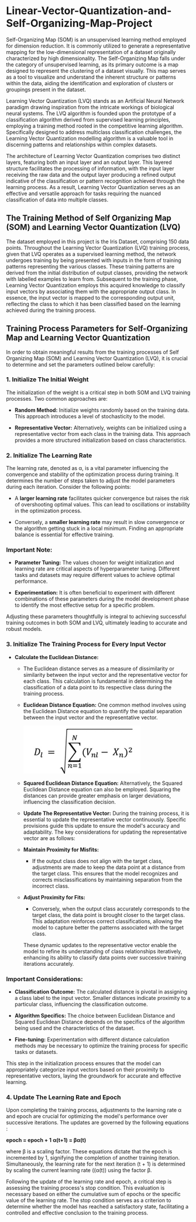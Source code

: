 # Linear-Vector-Quantization-and-Self-Organizing-Map-Project

Self-Organizing Map (SOM) is an unsupervised learning method employed for dimension reduction. It is commonly utilized to generate a representative mapping for the low-dimensional representation of a dataset originally characterized by high dimensionality. The Self-Organizing Map falls under the category of unsupervised learning, as its primary outcome is a map designed to represent the clustering of a dataset visually. This map serves as a tool to visualize and understand the inherent structure or patterns within the data, aiding the identification and exploration of clusters or groupings present in the dataset.

Learning Vector Quantization (LVQ) stands as an Artificial Neural Network paradigm drawing inspiration from the intricate workings of biological neural systems. The LVQ algorithm is founded upon the prototype of a classification algorithm derived from supervised learning principles, employing a training method rooted in the competitive learning algorithm. Specifically designed to address multiclass classification challenges, the Learning Vector Quantization modelling algorithm is a valuable tool in discerning patterns and relationships within complex datasets.

The architecture of Learning Vector Quantization comprises two distinct layers, featuring both an input layer and an output layer. This layered structure facilitates the processing of information, with the input layer receiving the raw data and the output layer producing a refined output indicative of the classification or pattern recognition achieved through the learning process. As a result, Learning Vector Quantization serves as an effective and versatile approach for tasks requiring the nuanced classification of data into multiple classes.

## The Training Method of Self Organizing Map (SOM) and Learning Vector Quantization (LVQ)


The dataset employed in this project is the Iris Dataset, comprising 150 data points. Throughout the Learning Vector Quantization (LVQ) training process, given that LVQ operates as a supervised learning method, the network undergoes training by being presented with inputs in the form of training patterns representing the various classes. These training patterns are derived from the initial distribution of output classes, providing the network with labelled examples to learn from. Subsequent to the training phase, Learning Vector Quantization employs this acquired knowledge to classify input vectors by associating them with the appropriate output class. In essence, the input vector is mapped to the corresponding output unit, reflecting the class to which it has been classified based on the learning achieved during the training process.

## Training Process Parameters for Self-Organizing Map and Learning Vector Quantization

In order to obtain meaningful results from the training processes of Self Organizing Map (SOM) and Learning Vector Quantization (LVQ), it is crucial to determine and set the parameters outlined below carefully:

### 1. Initialize The Initial Weight

The initialization of the weight is a critical step in both SOM and LVQ training processes. Two common approaches are:

- **Random Method:** Initialize weights randomly based on the training data. This approach introduces a level of stochasticity to the model.

- **Representative Vector:** Alternatively, weights can be initialized using a representative vector from each class in the training data. This approach provides a more structured initialization based on class characteristics.

### 2. Initialize The Learning Rate

The learning rate, denoted as α, is a vital parameter influencing the convergence and stability of the optimization process during training. It determines the number of steps taken to adjust the model parameters during each iteration. Consider the following points:

- A **larger learning rate** facilitates quicker convergence but raises the risk of overshooting optimal values. This can lead to oscillations or instability in the optimization process.

- Conversely, a **smaller learning rate** may result in slow convergence or the algorithm getting stuck in a local minimum. Finding an appropriate balance is essential for effective training.

### Important Note:

- **Parameter Tuning:** The values chosen for weight initialization and learning rate are critical aspects of hyperparameter tuning. Different tasks and datasets may require different values to achieve optimal performance.

- **Experimentation:** It is often beneficial to experiment with different combinations of these parameters during the model development phase to identify the most effective setup for a specific problem.

Adjusting these parameters thoughtfully is integral to achieving successful training outcomes in both SOM and LVQ, ultimately leading to accurate and robust models.

### 3. Initialize The Training Process for Every Input Vector

- **Calculate the Euclidean Distance:**
  - The Euclidean distance serves as a measure of dissimilarity or similarity between the input vector and the representative vector for each class. This calculation is fundamental in determining the classification of a data point to its respective class during the training process.
  
  - **Euclidean Distance Equation:** One common method involves using the Euclidean Distance equation to quantify the spatial separation between the input vector and the representative vector.

    ![Euclidean Distance](https://github.com/wiryanatasunardi/Learning-Vector-Quantization-and-Self-Organizing-Map-Project/blob/main/documentation/Euclidean%20Distance.jpg)

  - **Squared Euclidean Distance Equation:** Alternatively, the Squared Euclidean Distance equation can also be employed. Squaring the distances can provide greater emphasis on larger deviations, influencing the classification decision.
    
  - **Update The Representative Vector:**
    During the training process, it is essential to update the representative vector continuously. Specific provisions guide this update to ensure the model's accuracy and adaptability. The key considerations for updating the representative vector are as follows:
  - **Maintain Proximity for Misfits:**
    - If the output class does not align with the target class, adjustments are made to keep the data point at a distance from the target class. This ensures that the model recognizes and corrects misclassifications by maintaining separation from the incorrect class.

  - **Adjust Proximity for Fits:**
    - Conversely, when the output class accurately corresponds to the target class, the data point is brought closer to the target class. This adaptation reinforces correct classifications, allowing the model to capture better the patterns associated with the target class.

    These dynamic updates to the representative vector enable the model to refine its understanding of class relationships iteratively, enhancing its ability to classify data points over successive training iterations accurately.
    

### Important Considerations:

- **Classification Outcome:** The calculated distance is pivotal in assigning a class label to the input vector. Smaller distances indicate proximity to a particular class, influencing the classification outcome.

- **Algorithm Specifics:** The choice between Euclidean Distance and Squared Euclidean Distance depends on the specifics of the algorithm being used and the characteristics of the dataset.

- **Fine-tuning:** Experimentation with different distance calculation methods may be necessary to optimize the training process for specific tasks or datasets.

This step in the initialization process ensures that the model can appropriately categorize input vectors based on their proximity to representative vectors, laying the groundwork for accurate and effective learning. 

### 4. Update The Learning Rate and Epoch

Upon completing the training process, adjustments to the learning rate α and epoch are crucial for optimizing the model's performance over successive iterations. The updates are governed by the following equations :

**epoch = epoch + 1**
**α(t+1) = βα(t)**

where β is a scaling factor. These equations dictate that the epoch is incremented by 1, signifying the completion of another training iteration. Simultaneously, the learning rate for the next iteration (t + 1) is determined by scaling the current learning rate ((α(t)) using the factor β.

Following the update of the learning rate and epoch, a critical step is assessing the training process's stop condition. This evaluation is necessary based on either the cumulative sum of epochs or the specific value of the learning rate. The stop condition serves as a criterion to determine whether the model has reached a satisfactory state, facilitating a controlled and effective conclusion to the training process.
